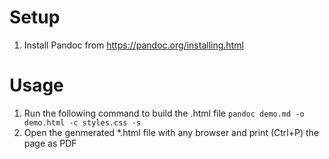 # Setup

1. Install Pandoc from https://pandoc.org/installing.html

# Usage

1. Run the following command to build the .html file
`pandoc demo.md -o demo.html -c styles.css -s`
3. Open the genmerated *.html file with any browser and print (Ctrl+P) the page as PDF

